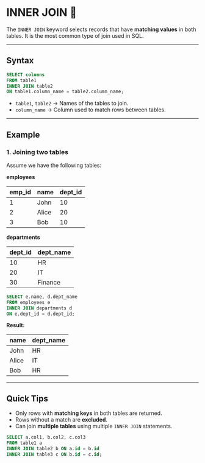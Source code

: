 # INNER JOIN 🧩

The `INNER JOIN` keyword selects records that have **matching values** in both tables. It is the most common type of join used in SQL.

---

## Syntax

```sql
SELECT columns
FROM table1
INNER JOIN table2
ON table1.column_name = table2.column_name;
```

* `table1`, `table2` → Names of the tables to join.
* `column_name` → Column used to match rows between tables.

---

## Example

### 1. Joining two tables

Assume we have the following tables:

**employees**

| emp\_id | name  | dept\_id |
| ------- | ----- | -------- |
| 1       | John  | 10       |
| 2       | Alice | 20       |
| 3       | Bob   | 10       |

**departments**

| dept\_id | dept\_name |
| -------- | ---------- |
| 10       | HR         |
| 20       | IT         |
| 30       | Finance    |

```sql
SELECT e.name, d.dept_name
FROM employees e
INNER JOIN departments d
ON e.dept_id = d.dept_id;
```

**Result:**

| name  | dept\_name |
| ----- | ---------- |
| John  | HR         |
| Alice | IT         |
| Bob   | HR         |

---

## Quick Tips

* Only rows with **matching keys** in both tables are returned.
* Rows without a match are **excluded**.
* Can join **multiple tables** using multiple `INNER JOIN` statements.

```sql
SELECT a.col1, b.col2, c.col3
FROM table1 a
INNER JOIN table2 b ON a.id = b.id
INNER JOIN table3 c ON b.id = c.id;
```